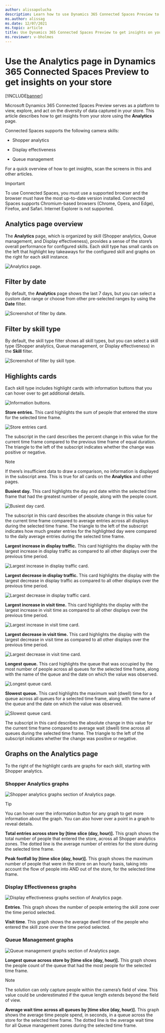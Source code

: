 ```yaml
---
author: alissapolucha
description: Learn how to use Dynamics 365 Connected Spaces Preview to get insights on your store
ms.author: alissag
ms.date: 12/07/2021
ms.topic: article
title: Use Dynamics 365 Connected Spaces Preview to get insights on your store
ms.reviewer: v-bholmes
---
```


# Use the Analytics page in Dynamics 365 Connected Spaces Preview to get insights on your store

[!INCLUDE[banner](includes/banner.md)]

Microsoft Dynamics 365 Connected Spaces Preview serves as a platform to view, explore, and act on the diversity of data captured in your store. This article describes how to get insights from your store using the **Analytics** page. 

Connected Spaces supports the following camera skills: 

- Shopper analytics

- Display effectiveness

- Queue management
 
For a quick overview of how to get insights, scan the screens in this and other articles. 

> [!IMPORTANT]
> To use Connected Spaces, you must use a supported browser and the browser must have the most up-to-date version installed. Connected Spaces supports Chromium-based browsers (Chrome, Opera, and Edge), Firefox, and Safari. Internet Explorer is not supported. 

## Analytics page overview

The **Analytics** page, which is organized by skill (Shopper analytics, Queue management, and Display effectiveness), provides a sense of the store’s overall performance for configured skills. Each skill type has small cards on the left that highlight key takeaways for the configured skill and graphs on the right for each skill instance. 

![Analytics page.](media/analytics-overview.jpg "Analytics page")

## Filter by date

By default, the **Analytics** page shows the last 7 days, but you can select a custom date range or choose from other pre-selected ranges by using the **Date** filter. 

![Screenshot of filter by date.](media/analytics-filter-by-date.jpg "Screenshot of filter by date")

## Filter by skill type

By default, the skill type filter shows all skill types, but you can select a skill type (Shopper analytics, Queue management, or Display effectiveness) in the **Skill** filter.

![Screenshot of filter by skill type.](media/analytics-filter-by-skill-type.jpg "Screenshot of filter by skill type")

## Highlights cards

Each skill type includes highlight cards with information buttons that you can hover over to get additional details.

![Information buttons.](media/analytics-information-buttons.jpg "Information buttons")

**Store entries.** This card highlights the sum of people that entered the store for the selected time frame. 

![Store entries card.](media/analytics-5.PNG "Store entries card")

The subscript in the card describes the percent change in this value for the current time frame compared to the previous time frame of equal duration. The triangle to the left of the subscript indicates whether the change was positive or negative. 

>[!NOTE]
> If there’s insufficient data to draw a comparison, no information is displayed in the subscript area. This is true for all cards on the **Analytics** and other pages.

**Busiest day.** This card highlights the day and date within the selected time frame that had the greatest number of people, along with the people count. 

![Busiest day card.](media/analytics-6.PNG "Busiest day card")

The subscript in this card describes the absolute change in this value for the current time frame compared to average entries across all displays during the selected time frame. The triangle to the left of the subscript indicates how much greater entries for the highlighted day were compared to the daily average entries during the selected time frame. 

**Largest increase in display traffic.** This card highlights the display with the largest increase in display traffic as compared to all other displays over the previous time period.  

![Largest increase in display traffic card.](media/analytics-largest-increase-display-traffic.jpg "Largest increase in display traffic card")

**Largest decrease in display traffic.** This card highlights the display with the largest decrease in display traffic as compared to all other displays over the previous time period.   

![Largest decrease in display traffic card.](media/analytics-largest-decrease-display-traffic.jpg "Largest decrease in display traffic card")

**Largest increase in visit time.** This card highlights the display with the largest increase in visit time as compared to all other displays over the previous time period.  

![Largest increase in visit time card.](media/analytics-largest-increase-visit-time.jpg "Largest increase in visit time card")

**Largest decrease in visit time.** This card highlights the display with the largest decrease in visit time as compared to all other displays over the previous time period.  

![Largest decrease in visit time card.](media/analytics-largest-decrease-visit-time.jpg "Largest decrease in visit time card")

**Longest queue.** This card highlights the queue that was occupied by the most number of people across all queues for the selected time frame, along with the name of the queue and the date on which the value was observed. 

![Longest queue card.](media/analytics-9.PNG "Longest queue card")

**Slowest queue.** This card highlights the maximum wait (dwell) time for a queue across all queues for a selected time frame, along with the name of the queue and the date on which the value was observed. 

![Slowest queue card.](media/analytics-10.PNG "Slowest queue card")

The subscript in this card describes the absolute change in this value for the current time frame compared to average wait (dwell) time across all queues during the selected time frame. The triangle to the left of the subscript indicates whether the change was positive or negative.

## Graphs on the Analytics page

To the right of the highlight cards are graphs for each skill, starting with Shopper analytics.

### Shopper Analytics graphs

![Shopper analytics graphs section of Analytics page.](media/analytics-shopper-analytics-graphs.jpg "Shopper analytics graphs section of Analytics page")

> [!TIP]
> You can hover over the information button for any graph to get more information about the graph. You can also hover over a point in a graph to reveal details.

**Total entries across store by [time slice (day, hour)].** This graph shows the total number of people that entered the store, across all Shopper analytics zones. The dotted line is the average number of entries for the store during the selected time frame. 

**Peak footfall by [time slice (day, hour)].**  This graph shows the maximum number of people that were in the store on an hourly basis, taking into account the flow of people into AND out of the store, for the selected time frame.

### Display Effectiveness graphs

![Display effectiveness graphs section of Analytics page.](media/analytics-display-effectiveness-graphs.jpg "Display effectiveness graphs section of Analytics page")

**Entries**. This graph shows the number of people entering the skill zone over the time period selected.

**Visit time**. This graph shows the average dwell time of the people who entered the skill zone over the time period selected.

### Queue Management graphs

![Queue management graphs section of Analytics page.](media/analytics-queue-management-graphs.jpg "Queue management graphs section of Analytics page")

**Longest queue across store by [time slice (day, hour)].** This graph shows the people count of the queue that had the most people for the selected time frame. 

> [!NOTE]
> The solution can only capture people within the camera’s field of view. This value could be underestimated if the queue length extends beyond the field of view.

**Average wait time across all queues by [time slice (day, hour)].** This graph shows the average time people spend, in seconds, in a queue across the store for the selected time frame. The dotted line is the average wait time for all Queue management zones during the selected time frame.



